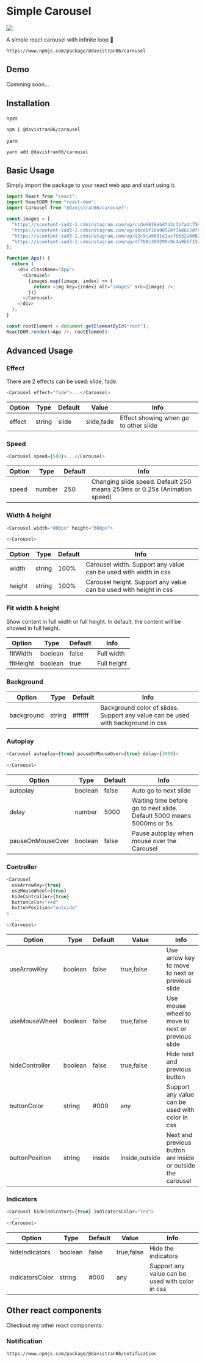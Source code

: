 # Simple Carousel

![](https://i.imgur.com/IqneWJy.jpg)

A simple react carousel with infinite loop 🎉

```
https://www.npmjs.com/package/@davistran86/carousel
```

## Demo

Comming soon...

## Installation

npm

```
npm i @davistran86/carousel
```

yarn

```
yarn add @davistran86/carousel
```

## Basic Usage

Simply import the package to your react web app and start using it.

```javascript
import React from "react";
import ReactDOM from "react-dom";
import Carousel from "@davistran86/carousel";

const images = [
  "https://scontent-iad3-1.cdninstagram.com/vp/ccde6818ebdfd3c3b7adc7560c530acb/5E4E076F/t51.2885-15/e35/p1080x1080/70689682_376385253254078_5229751774392621716_n.jpg?_nc_ht=scontent-iad3-1.cdninstagram.com&_nc_cat=102",
  "https://scontent-iad3-1.cdninstagram.com/vp/abcdbf2da90524f3a86c2df4ec3833e5/5E59BF8E/t51.2885-15/e35/p1080x1080/69866420_1201968029995574_3061494835534077307_n.jpg?_nc_ht=scontent-iad3-1.cdninstagram.com&_nc_cat=102",
  "https://scontent-iad3-1.cdninstagram.com/vp/92c9ca9081e1acfb632a6d62dbbea6f8/5E5E3670/t51.2885-15/e35/p1080x1080/70890914_170814634050132_6309691029590448199_n.jpg?_nc_ht=scontent-iad3-1.cdninstagram.com&_nc_cat=100",
  "https://scontent-iad3-1.cdninstagram.com/vp/df768c309299c9c4a9b5f15a42e7f7d4/5E5D3206/t51.2885-15/e35/p1080x1080/67897824_113471973161444_1774742288689415740_n.jpg?_nc_ht=scontent-iad3-1.cdninstagram.com&_nc_cat=108"
];

function App() {
  return (
    <div className="App">
      <Carousel>
        {images.map((image, index) => {
          return <img key={index} alt="images" src={image} />;
        })}
      </Carousel>
    </div>
  );
}

const rootElement = document.getElementById("root");
ReactDOM.render(<App />, rootElement);
```

## Advanced Usage

### Effect

There are 2 effects can be used: slide, fade.

```javascript
<Carousel effect="fade">...</Carousel>
```

| Option | Type   | Default | Value      | Info                                  |
| ------ | ------ | ------- | ---------- | ------------------------------------- |
| effect | string | slide   | slide,fade | Effect showing when go to other slide |

### Speed

```javascript
<Carousel speed={500}>...</Carousel>
```

| Option | Type   | Default | Info                                                                     |
| ------ | ------ | ------- | ------------------------------------------------------------------------ |
| speed  | number | 250     | Changing slide speed. Default 250 means 250ms or 0.25s (Animation speed) |

### Width & height

```javascript
<Carousel width="800px" height="600px">
  ...
</Carousel>
```

| Option | Type   | Default | Info                                                              |
| ------ | ------ | ------- | ----------------------------------------------------------------- |
| width  | string | 100%    | Carousel width. Support any value can be used with width in css   |
| height | string | 100%    | Carousel height. Support any value can be used with height in css |

### Fit width & height

Show content in full width or full height. In default, the content will be showed in full height.

| Option    | Type    | Default | Info        |
| --------- | ------- | ------- | ----------- |
| fitWidth  | boolean | false   | Full width  |
| fitHeight | boolean | true    | Full height |

### Background

| Option     | Type   | Default | Info                                                                             |
| ---------- | ------ | ------- | -------------------------------------------------------------------------------- |
| background | string | #ffffff | Background color of slides. Support any value can be used with background in css |

### Autoplay

```javascript
<Carousel autoplay={true} pauseOnMouseOver={true} delay={3000}>
  ...
</Carousel>
```

| Option           | Type    | Default | Info                                                                   |
| ---------------- | ------- | ------- | ---------------------------------------------------------------------- |
| autoplay         | boolean | false   | Auto go to next slide                                                  |
| delay            | number  | 5000    | Waiting time before go to next slide\. Default 5000 means 5000ms or 5s |
| pauseOnMouseOver | boolean | false   | Pause autoplay when mouse over the Carousel                            |

### Controller

```javascript
<Carousel
  useArrowKey={true}
  useMouseWheel={true}
  hideController={true}
  buttonColor="red"
  buttonPosition="outside"
>
  ...
</Carousel>
```

| Option         | Type    | Default | Value          | Info                                                        |
| -------------- | ------- | ------- | -------------- | ----------------------------------------------------------- |
| useArrowKey    | boolean | false   | true,false     | Use arrow key to move to next or previous slide             |
| useMouseWheel  | boolean | false   | true,false     | Use mouse wheel to move to next or previous slide           |
| hideController | boolean | false   | true,false     | Hide next and previous button                               |
| buttonColor    | string  | \#000   | any            | Support any value can be used with color in css             |
| buttonPosition | string  | inside  | inside,outside | Next and previous button are inside or outside the carousel |

### Indicators

```javascript
<Carousel hideIndicators={true} indicatorsColor="red">
  ...
</Carousel>
```

| Option          | Type    | Default | Value      | Info                                            |
| --------------- | ------- | ------- | ---------- | ----------------------------------------------- |
| hideIndicators  | boolean | false   | true,false | Hide the indicators                             |
| indicatorsColor | string  | \#000   | any        | Support any value can be used with color in css |

## Other react components

Checkout my other react components:

### Notification

```
https://www.npmjs.com/package/@davistran86/notification
```
